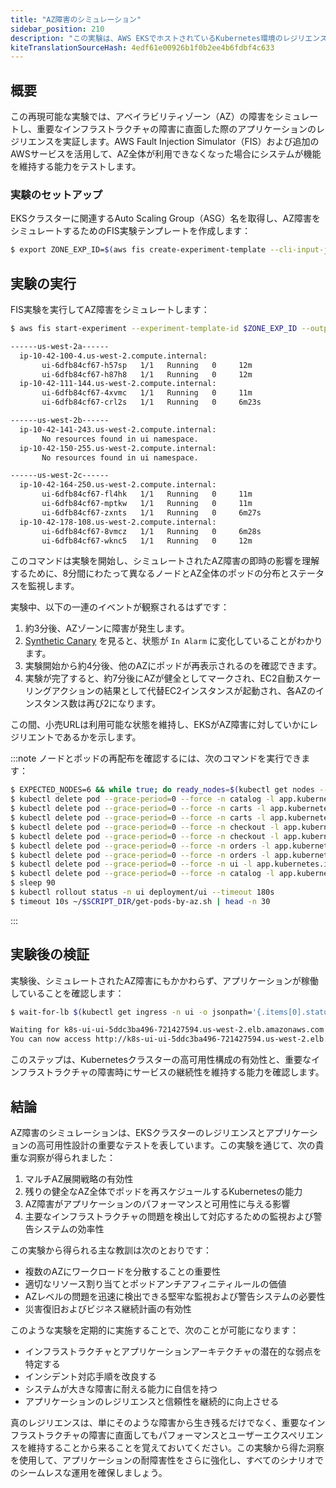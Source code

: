 ```yaml
---
title: "AZ障害のシミュレーション"
sidebar_position: 210
description: "この実験は、AWS EKSでホストされているKubernetes環境のレジリエンスをテストするために、アベイラビリティゾーンの障害をシミュレートします。"
kiteTranslationSourceHash: 4edf61e00926b1f0b2ee4b6fdbf4c633
---
```


## 概要

この再現可能な実験では、アベイラビリティゾーン（AZ）の障害をシミュレートし、重要なインフラストラクチャの障害に直面した際のアプリケーションのレジリエンスを実証します。AWS Fault Injection Simulator（FIS）および追加のAWSサービスを活用して、AZ全体が利用できなくなった場合にシステムが機能を維持する能力をテストします。

### 実験のセットアップ

EKSクラスターに関連するAuto Scaling Group（ASG）名を取得し、AZ障害をシミュレートするためのFIS実験テンプレートを作成します：

```bash wait=30
$ export ZONE_EXP_ID=$(aws fis create-experiment-template --cli-input-json '{"description":"publicdocument-azfailure","targets":{},"actions":{"azfailure":{"actionId":"aws:ssm:start-automation-execution","parameters":{"documentArn":"arn:aws:ssm:us-west-2::document/AWSResilienceHub-SimulateAzOutageInAsgTest_2020-07-23","documentParameters":"{\"AutoScalingGroupName\":\"'$ASG_NAME'\",\"CanaryAlarmName\":\"eks-workshop-canary-alarm\",\"AutomationAssumeRole\":\"'$FIS_ROLE_ARN'\",\"IsRollback\":\"false\",\"TestDurationInMinutes\":\"2\"}","maxDuration":"PT6M"}}},"stopConditions":[{"source":"none"}],"roleArn":"'$FIS_ROLE_ARN'","tags":{"ExperimentSuffix":"'$RANDOM_SUFFIX'"}}' --output json | jq -r '.experimentTemplate.id')
```

## 実験の実行

FIS実験を実行してAZ障害をシミュレートします：

```bash timeout=540
$ aws fis start-experiment --experiment-template-id $ZONE_EXP_ID --output json && timeout --preserve-status 480s ~/$SCRIPT_DIR/get-pods-by-az.sh

------us-west-2a------
  ip-10-42-100-4.us-west-2.compute.internal:
       ui-6dfb84cf67-h57sp   1/1   Running   0     12m
       ui-6dfb84cf67-h87h8   1/1   Running   0     12m
  ip-10-42-111-144.us-west-2.compute.internal:
       ui-6dfb84cf67-4xvmc   1/1   Running   0     11m
       ui-6dfb84cf67-crl2s   1/1   Running   0     6m23s

------us-west-2b------
  ip-10-42-141-243.us-west-2.compute.internal:
       No resources found in ui namespace.
  ip-10-42-150-255.us-west-2.compute.internal:
       No resources found in ui namespace.

------us-west-2c------
  ip-10-42-164-250.us-west-2.compute.internal:
       ui-6dfb84cf67-fl4hk   1/1   Running   0     11m
       ui-6dfb84cf67-mptkw   1/1   Running   0     11m
       ui-6dfb84cf67-zxnts   1/1   Running   0     6m27s
  ip-10-42-178-108.us-west-2.compute.internal:
       ui-6dfb84cf67-8vmcz   1/1   Running   0     6m28s
       ui-6dfb84cf67-wknc5   1/1   Running   0     12m
```

このコマンドは実験を開始し、シミュレートされたAZ障害の即時の影響を理解するために、8分間にわたって異なるノードとAZ全体のポッドの分布とステータスを監視します。

実験中、以下の一連のイベントが観察されるはずです：

1. 約3分後、AZゾーンに障害が発生します。
2. [Synthetic Canary](<https://console.aws.amazon.com/cloudwatch/home?region=us-west-2#alarmsV2:alarm/eks-workshop-canary-alarm?~(alarmStateFilter~'ALARM)>) を見ると、状態が `In Alarm` に変化していることがわかります。
3. 実験開始から約4分後、他のAZにポッドが再表示されるのを確認できます。
4. 実験が完了すると、約7分後にAZが健全としてマークされ、EC2自動スケーリングアクションの結果として代替EC2インスタンスが起動され、各AZのインスタンス数は再び2になります。

この間、小売URLは利用可能な状態を維持し、EKSがAZ障害に対していかにレジリエントであるかを示します。

:::note
ノードとポッドの再配布を確認するには、次のコマンドを実行できます：

```bash timeout=900 wait=30
$ EXPECTED_NODES=6 && while true; do ready_nodes=$(kubectl get nodes --no-headers | grep " Ready" | wc -l); if [ "$ready_nodes" -eq "$EXPECTED_NODES" ]; then echo "All $EXPECTED_NODES expected nodes are ready."; echo "Listing the ready nodes:"; kubectl get nodes | grep " Ready"; break; else echo "Waiting for all $EXPECTED_NODES nodes to be ready... (Currently $ready_nodes are ready)"; sleep 10; fi; done
$ kubectl delete pod --grace-period=0 --force -n catalog -l app.kubernetes.io/component=mysql
$ kubectl delete pod --grace-period=0 --force -n carts -l app.kubernetes.io/component=service
$ kubectl delete pod --grace-period=0 --force -n carts -l app.kubernetes.io/component=dynamodb
$ kubectl delete pod --grace-period=0 --force -n checkout -l app.kubernetes.io/component=service
$ kubectl delete pod --grace-period=0 --force -n checkout -l app.kubernetes.io/component=redis
$ kubectl delete pod --grace-period=0 --force -n orders -l app.kubernetes.io/component=service
$ kubectl delete pod --grace-period=0 --force -n orders -l app.kubernetes.io/component=mysql
$ kubectl delete pod --grace-period=0 --force -n ui -l app.kubernetes.io/component=service
$ kubectl delete pod --grace-period=0 --force -n catalog -l app.kubernetes.io/component=service
$ sleep 90
$ kubectl rollout status -n ui deployment/ui --timeout 180s
$ timeout 10s ~/$SCRIPT_DIR/get-pods-by-az.sh | head -n 30
```

:::

## 実験後の検証

実験後、シミュレートされたAZ障害にもかかわらず、アプリケーションが稼働していることを確認します：

```bash timeout=900
$ wait-for-lb $(kubectl get ingress -n ui -o jsonpath='{.items[0].status.loadBalancer.ingress[0].hostname}')

Waiting for k8s-ui-ui-5ddc3ba496-721427594.us-west-2.elb.amazonaws.com...
You can now access http://k8s-ui-ui-5ddc3ba496-721427594.us-west-2.elb.amazonaws.com
```

このステップは、Kubernetesクラスターの高可用性構成の有効性と、重要なインフラストラクチャの障害時にサービスの継続性を維持する能力を確認します。

## 結論

AZ障害のシミュレーションは、EKSクラスターのレジリエンスとアプリケーションの高可用性設計の重要なテストを表しています。この実験を通じて、次の貴重な洞察が得られました：

1. マルチAZ展開戦略の有効性
2. 残りの健全なAZ全体でポッドを再スケジュールするKubernetesの能力
3. AZ障害がアプリケーションのパフォーマンスと可用性に与える影響
4. 主要なインフラストラクチャの問題を検出して対応するための監視および警告システムの効率性

この実験から得られる主な教訓は次のとおりです：

- 複数のAZにワークロードを分散することの重要性
- 適切なリソース割り当てとポッドアンチアフィニティルールの価値
- AZレベルの問題を迅速に検出できる堅牢な監視および警告システムの必要性
- 災害復旧およびビジネス継続計画の有効性

このような実験を定期的に実施することで、次のことが可能になります：

- インフラストラクチャとアプリケーションアーキテクチャの潜在的な弱点を特定する
- インシデント対応手順を改良する
- システムが大きな障害に耐える能力に自信を持つ
- アプリケーションのレジリエンスと信頼性を継続的に向上させる

真のレジリエンスは、単にそのような障害から生き残るだけでなく、重要なインフラストラクチャの障害に直面してもパフォーマンスとユーザーエクスペリエンスを維持することから来ることを覚えておいてください。この実験から得た洞察を使用して、アプリケーションの耐障害性をさらに強化し、すべてのシナリオでのシームレスな運用を確保しましょう。
